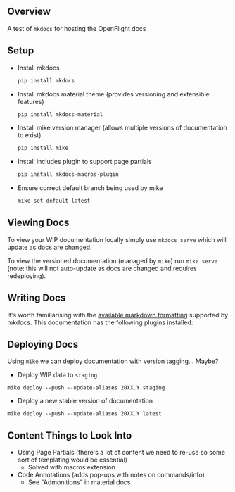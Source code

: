 ## Overview

A test of `mkdocs` for hosting the OpenFlight docs

## Setup

- Install mkdocs 
  ```bash
  pip install mkdocs
  ```
- Install mkdocs material theme (provides versioning and extensible features) 
  ```bash
  pip install mkdocs-material
  ```
- Install mike version manager (allows multiple versions of documentation to exist) 
  ```bash
  pip install mike
  ```
- Install includes plugin to support page partials
  ```bash
  pip install mkdocs-macros-plugin
  ```
- Ensure correct default branch being used by mike
  ```bash
  mike set-default latest
  ```

## Viewing Docs

To view your WIP documentation locally simply use `mkdocs serve` which will update as docs are changed. 

To view the versioned documentation (managed by `mike`) run `mike serve` (note: this will not auto-update as docs are changed and requires redeploying).

## Writing Docs

It's worth familiarising with the [available markdown formatting](https://www.mkdocs.org/user-guide/writing-your-docs/#writing-with-markdown) supported by mkdocs. This documentation has the following plugins installed:


## Deploying Docs

Using `mike` we can deploy documentation with version tagging... Maybe?

- Deploy WIP data to `staging` 
```
mike deploy --push --update-aliases 20XX.Y staging
```

- Deploy a new stable version of documentation
```
mike deploy --push --update-aliases 20XX.Y latest
```

## Content Things to Look Into

- Using Page Partials (there's a lot of content we need to re-use so some sort of templating would be essential)
    - Solved with macros extension
- Code Annotations (adds pop-ups with notes on commands/info) 
    - See "Admonitions" in material docs
